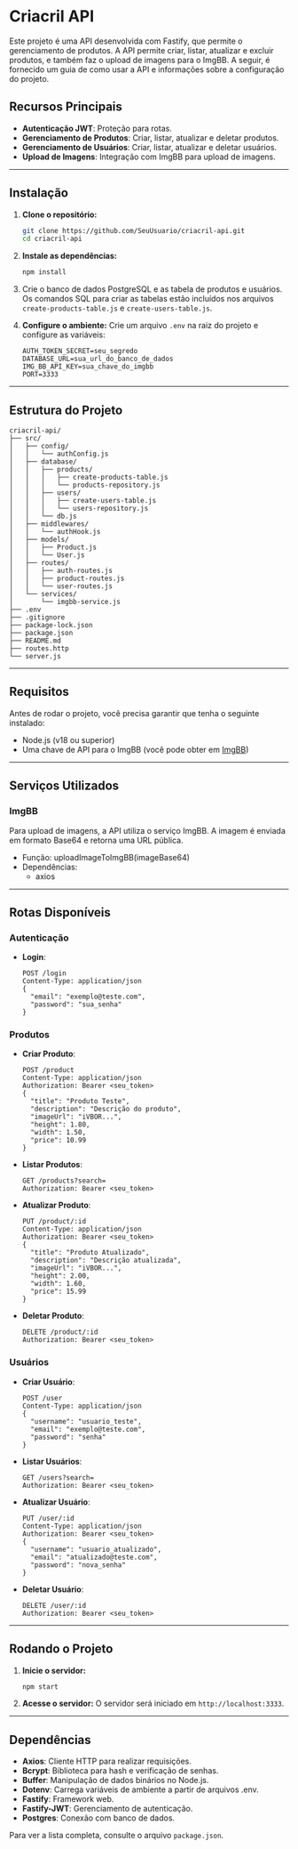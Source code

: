 # Criacril API

Este projeto é uma API desenvolvida com Fastify, que permite o gerenciamento de produtos. A API permite criar, listar, atualizar e excluir produtos, e também faz o upload de imagens para o ImgBB. A seguir, é fornecido um guia de como usar a API e informações sobre a configuração do projeto.

## Recursos Principais

- **Autenticação JWT**: Proteção para rotas.
- **Gerenciamento de Produtos**: Criar, listar, atualizar e deletar produtos.
- **Gerenciamento de Usuários**: Criar, listar, atualizar e deletar usuários.
- **Upload de Imagens**: Integração com ImgBB para upload de imagens.

---

## Instalação

1. **Clone o repositório:**
   ```bash
   git clone https://github.com/SeuUsuario/criacril-api.git
   cd criacril-api
   ```

2. **Instale as dependências:**
   ```bash
   npm install
   ```

3. Crie o banco de dados PostgreSQL e as tabela de produtos e usuários. Os comandos SQL para criar as tabelas estão incluídos nos arquivos `create-products-table.js` e `create-users-table.js`.

4. **Configure o ambiente:**
   Crie um arquivo `.env` na raiz do projeto e configure as variáveis:
   ```env
   AUTH_TOKEN_SECRET=seu_segredo
   DATABASE_URL=sua_url_do_banco_de_dados
   IMG_BB_API_KEY=sua_chave_do_imgbb
   PORT=3333
   ```

---

## Estrutura do Projeto

```
criacril-api/
├── src/
│   ├── config/
│   │   └── authConfig.js
│   ├── database/
│   │   ├── products/
│   │   │   ├── create-products-table.js
│   │   │   └── products-repository.js
│   │   ├── users/
│   │   │   ├── create-users-table.js
│   │   │   └── users-repository.js
│   │   └── db.js
│   ├── middlewares/
│   │   └── authHook.js
│   ├── models/
│   │   ├── Product.js
│   │   └── User.js
│   ├── routes/
│   │   ├── auth-routes.js
│   │   ├── product-routes.js
│   │   └── user-routes.js
│   └── services/
│       └── imgbb-service.js
├── .env
├── .gitignore
├── package-lock.json
├── package.json
├── README.md
├── routes.http
└── server.js
```

---

## Requisitos

Antes de rodar o projeto, você precisa garantir que tenha o seguinte instalado:

- Node.js (v18 ou superior)
- Uma chave de API para o ImgBB (você pode obter em [ImgBB](https://imgbb.com))

---

## Serviços Utilizados

### ImgBB

Para upload de imagens, a API utiliza o serviço ImgBB. A imagem é enviada em formato Base64 e retorna uma URL pública.

- Função: uploadImageToImgBB(imageBase64)
- Dependências:
  - axios

---

## Rotas Disponíveis

### Autenticação

- **Login**:
  ```http
  POST /login
  Content-Type: application/json
  {
    "email": "exemplo@teste.com",
    "password": "sua_senha"
  }
  ```

### Produtos

- **Criar Produto**:
  ```http
  POST /product
  Content-Type: application/json
  Authorization: Bearer <seu_token>
  {
    "title": "Produto Teste",
    "description": "Descrição do produto",
    "imageUrl": "iVBOR...",
    "height": 1.80,
    "width": 1.50,
    "price": 10.99
  }
  ```
- **Listar Produtos**:
  ```http
  GET /products?search=
  Authorization: Bearer <seu_token>
  ```
- **Atualizar Produto**:
  ```http
  PUT /product/:id
  Content-Type: application/json
  Authorization: Bearer <seu_token>
  {
    "title": "Produto Atualizado",
    "description": "Descrição atualizada",
    "imageUrl": "iVBOR...",
    "height": 2.00,
    "width": 1.60,
    "price": 15.99
  }
  ```
- **Deletar Produto**:
  ```http
  DELETE /product/:id
  Authorization: Bearer <seu_token>
  ```

### Usuários

- **Criar Usuário**:
  ```http
  POST /user
  Content-Type: application/json
  {
    "username": "usuario_teste",
    "email": "exemplo@teste.com",
    "password": "senha"
  }
  ```
- **Listar Usuários**:
  ```http
  GET /users?search=
  Authorization: Bearer <seu_token>
  ```
- **Atualizar Usuário**:
  ```http
  PUT /user/:id
  Content-Type: application/json
  Authorization: Bearer <seu_token>
  {
    "username": "usuario_atualizado",
    "email": "atualizado@teste.com",
    "password": "nova_senha"
  }
  ```
- **Deletar Usuário**:
  ```http
  DELETE /user/:id
  Authorization: Bearer <seu_token>
  ```

---

## Rodando o Projeto

1. **Inicie o servidor:**
   ```bash
   npm start
   ```

2. **Acesse o servidor:**
   O servidor será iniciado em `http://localhost:3333`.

---

## Dependências

- **Axios**: Cliente HTTP para realizar requisições.
- **Bcrypt**: Biblioteca para hash e verificação de senhas.
- **Buffer**: Manipulação de dados binários no Node.js.
- **Dotenv**: Carrega variáveis de ambiente a partir de arquivos .env.
- **Fastify**: Framework web.
- **Fastify-JWT**: Gerenciamento de autenticação.
- **Postgres**: Conexão com banco de dados.

Para ver a lista completa, consulte o arquivo `package.json`.

